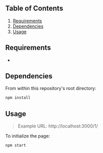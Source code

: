 ## Table of Contents

1. [Requirements](#Requirements)
2. [Dependencies](#Dependencies)
3. [Usage](#Usage)


## Requirements
-

## Dependencies
From within this repository's root directory:
```sh
npm install
```

## Usage
> Example URL: http://localhost:3000/1/

To initialize the page:

```sh
npm start
```

